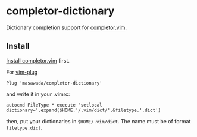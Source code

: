 completor-dictionary
====================

Dictionary completion support for [completor.vim](https://github.com/maralla/completor.vim).

Install
-------

[Install completor.vim](https://github.com/maralla/completor.vim#install) first.

For [vim-plug](https://github.com/junegunn/vim-plug)

```vim
Plug 'masawada/completor-dictionary'
```

and write it in your .vimrc:

```
autocmd FileType * execute 'setlocal dictionary='.expand($HOME.'/.vim/dict/'.&filetype.'.dict')
```

then, put your dictionaries in `$HOME/.vim/dict`. The name must be of format `filetype.dict`.
